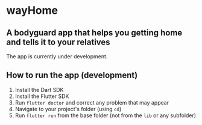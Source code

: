 # wayHome
## A bodyguard app that helps you getting home and tells it to your relatives

The app is currently under development.


## How to run the app (development)

1. Install the Dart SDK
2. Install the Flutter SDK
3. Run `flutter doctor` and correct any problem that may appear
4. Navigate to your project's folder (using `cd`)
5. Run `flutter run` from the base folder (not from the `lib` or any subfolder)

